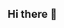 ## Hi there 👋

<!--
Name: Silagan, Russell Brian P.
Education: Bachelor of Science and Information Technology
Certifications:
Skillsets: JS, NodeJS, SQL, MongoDB
-->
